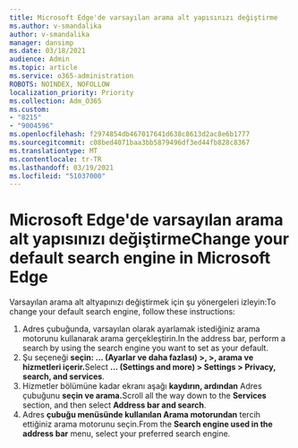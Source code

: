 ```yaml
---
title: Microsoft Edge'de varsayılan arama alt yapısınızı değiştirme
ms.author: v-smandalika
author: v-smandalika
manager: dansimp
ms.date: 03/18/2021
audience: Admin
ms.topic: article
ms.service: o365-administration
ROBOTS: NOINDEX, NOFOLLOW
localization_priority: Priority
ms.collection: Adm_O365
ms.custom:
- "8215"
- "9004596"
ms.openlocfilehash: f2974854db467017641d638c8613d2ac8e6b1777
ms.sourcegitcommit: c08bed4071baa3bb5879496df3ed44fb828c8367
ms.translationtype: MT
ms.contentlocale: tr-TR
ms.lasthandoff: 03/19/2021
ms.locfileid: "51037000"
---
```

# <a name="change-your-default-search-engine-in-microsoft-edge"></a><span data-ttu-id="32880-102">Microsoft Edge'de varsayılan arama alt yapısınızı değiştirme</span><span class="sxs-lookup"><span data-stu-id="32880-102">Change your default search engine in Microsoft Edge</span></span>

<span data-ttu-id="32880-103">Varsayılan arama alt altyapınızı değiştirmek için şu yönergeleri izleyin:</span><span class="sxs-lookup"><span data-stu-id="32880-103">To change your default search engine, follow these instructions:</span></span>
1. <span data-ttu-id="32880-104">Adres çubuğunda, varsayılan olarak ayarlamak istediğiniz arama motorunu kullanarak arama gerçekleştirin.</span><span class="sxs-lookup"><span data-stu-id="32880-104">In the address bar, perform a search by using the search engine you want to set as your default.</span></span>
2. <span data-ttu-id="32880-105">Şu seçeneği **seçin: ... (Ayarlar ve daha fazlası) >, >, arama ve hizmetleri içerir.**</span><span class="sxs-lookup"><span data-stu-id="32880-105">Select **... (Settings and more) > Settings > Privacy, search, and services**.</span></span>
3. <span data-ttu-id="32880-106">Hizmetler bölümüne kadar ekranı aşağı **kaydırın, ardından** Adres çubuğunu **seçin ve arama.**</span><span class="sxs-lookup"><span data-stu-id="32880-106">Scroll all the way down to the **Services** section, and then select **Address bar and search**.</span></span>
4. <span data-ttu-id="32880-107">Adres **çubuğu menüsünde kullanılan Arama motorundan** tercih ettiğiniz arama motorunu seçin.</span><span class="sxs-lookup"><span data-stu-id="32880-107">From the **Search engine used in the address bar** menu, select your preferred search engine.</span></span>



